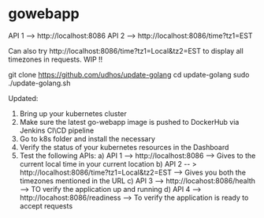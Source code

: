 # gowebapp

API 1 --> http://localhost:8086
API 2 --> http://localhost:8086/time?tz1=EST

Can also try http://localhost:8086/time?tz1=Local&tz2=EST to display all timezones in requests. WIP !!

git clone https://github.com/udhos/update-golang
cd update-golang
sudo ./update-golang.sh

Updated: 

1) Bring up your kubernetes cluster
2) Make sure the latest go-webapp image is pushed to DockerHub via Jenkins CI\CD pipeline
3) Go to k8s folder and install the necessary
4) Verify the status of your kubernetes resources in the Dashboard
5) Test the following APIs:
   a) API 1 --> http://localhost:8086 --> Gives to the current local time in your current location
   b) API 2 -- > http://localhost:8086/time?tz1=Local&tz2=EST --> Gives you both the timezones mentioned in the URL
   c) API 3 --> http://locahost:8086/health --> TO verify the application up and running
   d) API 4 --> http://locahost:8086/readiness --> To verify the application is ready to accept requests
